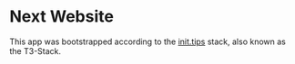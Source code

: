 # Next Website

This app was bootstrapped according to the [init.tips](https://init.tips) stack, also known as the T3-Stack.

